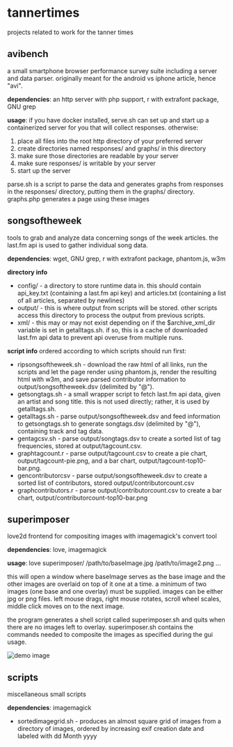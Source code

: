 tannertimes
===========
projects related to work for the tanner times

avibench
--------
a small smartphone browser performance survey suite including a server and data parser. originally meant for the android vs iphone article, hence "avi".

**dependencies**: an http server with php support, r with extrafont package, GNU grep

**usage**: if you have docker installed, serve.sh can set up and start up a containerized server for you that will collect responses. otherwise:

1. place all files into the root http directory of your preferred server
2. create directories named responses/ and graphs/ in this directory
3. make sure those directories are readable by your server
4. make sure responses/ is writable by your server
5. start up the server

parse.sh is a script to parse the data and generates graphs from responses in the responses/ directory, putting them in the graphs/ directory. graphs.php generates a page using these images

songsoftheweek
--------------
tools to grab and analyze data concerning songs of the week articles. the last.fm api is used to gather individual song data.

**dependencies**: wget, GNU grep, r with extrafont package, phantom.js, w3m

**directory info**
* config/ - a directory to store runtime data in. this should contain api\_key.txt (containing a last.fm api key) and articles.txt (containing a list of all articles, separated by newlines)
* output/ - this is where output from scripts will be stored. other scripts access this directory to process the output from previous scripts.
* xml/ - this may or may not exist depending on if the $archive\_xml\_dir variable is set in getalltags.sh. if so, this is a cache of downloaded last.fm api data to prevent api overuse from multiple runs.

**script info**
ordered according to which scripts should run first:
* ripsongsoftheweek.sh - download the raw html of all links, run the scripts and let the page render using phantom.js, render the resulting html with w3m, and save parsed contributor information to output/songsoftheweek.dsv (delimited by "@").
* getsongtags.sh - a small wrapper script to fetch last.fm api data, given an artist and song title. this is not used directly; rather, it is used by getalltags.sh.
* getalltags.sh - parse output/songsoftheweek.dsv and feed information to getsongtags.sh to generate songtags.dsv (delimited by "@"), containing track and tag data.
* gentagcsv.sh - parse output/songtags.dsv to create a sorted list of tag frequencies, stored at output/tagcount.csv.
* graphtagcount.r - parse output/tagcount.csv to create a pie chart, output/tagcount-pie.png, and a bar chart, output/tagcount-top10-bar.png.
* gencontributorcsv - parse output/songsoftheweek.dsv to create a sorted list of contributors, stored output/contributorcount.csv
* graphcontributors.r - parse output/contributorcount.csv to create a bar chart, output/contributorcount-top10-bar.png

superimposer
------------
love2d frontend for compositing images with imagemagick's convert tool

**dependencies**: love, imagemagick

**usage**: love superimposer/ /path/to/baseImage.jpg /path/to/image2.png ...

this will open a window where baseImage serves as the base image and the other images are overlaid on top of it one at a time. a minimum of two images (one base and one overlay) must be supplied. images can be either jpg or png files. left mouse drags, right mouse rotates, scroll wheel scales, middle click moves on to the next image.

the program generates a shell script called superimposer.sh and quits when there are no images left to overlay. superimposer.sh contains the commands needed to composite the images as specified during the gui usage.

![demo image](README-images/superimposer.gif)

scripts
-------
miscellaneous small scripts

**dependencies**: imagemagick

* sortedimagegrid.sh - produces an almost square grid of images from a directory of images, ordered by increasing exif creation date and labeled with dd Month yyyy

